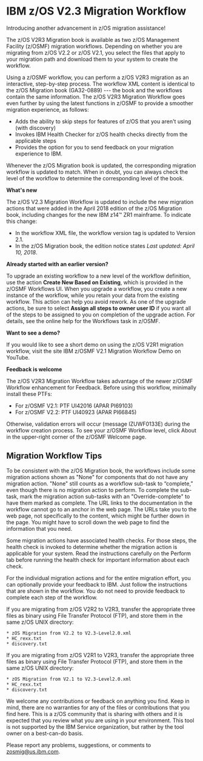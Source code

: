 IBM z/OS V2.3 Migration Workflow
===============================

Introducing another advancement in z/OS migration assistance!

The z/OS V2R3 Migration book is available as two z/OS Management Facility (z/OSMF) migration workflows. Depending on whether you are migrating from z/OS V2.2 or z/OS V2.1, you select the files that apply to your migration path and download them to your system to create the workflow. 

Using a z/OSMF workflow, you can perform a z/OS V2R3 migration as an interactive, step-by-step process. The workflow XML content is identical to the z/OS Migration book (GA32-0889) --- the book and the workflows contain the same information. The z/OS V2R3 Migration Workflow goes even further by using the latest functions in z/OSMF to provide a smoother migration experience, as follows: 
<ul>
   <li>Adds the ability to skip steps for features of z/OS that you aren't using (with discovery)</li>
   <li>Invokes IBM Health Checker for z/OS health checks directly from the applicable steps</li>
   <li>Provides the option for you to send feedback on your migration experience to IBM.</li>
   </ul>
   
Whenever the z/OS Migration book is updated, the corresponding migration workflow is updated to match. 
When in doubt, you can always check the level of the workflow to determine the corresponding level of the book. 

**What's new**

The z/OS V2.3 Migration Workflow is updated to include the new migration actions that were added in the April 2018 edition of the z/OS Migration book, including changes for the new IBM z14&trade; ZR1 mainframe. To indicate this change:
<ul>
   <li>In the workflow XML file, the workflow version tag is updated to Version 2.1.</li>
   <li>In the z/OS Migration book, the edition notice states <i>Last updated: April 10, 2018</i>.</li>
</ul>

**Already started with an earlier version?**

To upgrade an existing workflow to a new level of the workflow definition, use the action **Create New Based on Existing**, which is provided in the z/OSMF Workflows UI. When you upgrade a workflow, you create a new instance of the workflow, while you retain your data from the existing workflow. This action can help you avoid rework. As one of the upgrade actions, be sure to select **Assign all steps to owner user ID** if you want all of the steps to be assigned to you on completion of the upgrade action. For details, see the online help for the Workflows task in z/OSMF.  

**Want to see a demo?**

If you would like to see a short demo on using the z/OS V2R1 migration workflow, visit the site IBM z/OSMF V2.1 Migration Workflow Demo on YouTube.

**Feedback is welcome**

The z/OS V2R3 Migration Workflow takes advantage of the newer z/OSMF Workflow enhancement for Feedback. Before using this workflow,  minimally install these PTFs:

* For z/OSMF V2.1:  PTF UI42016  (APAR PI69103)
* For z/OSMF V2.2:  PTF UI40923  (APAR PI66845)

Otherwise, validation errors will occur (message IZUWF0133E) during the workflow creation process. To see your z/OSMF Workflow level, click About in the upper-right corner of the z/OSMF Welcome page. 

Migration Workflow Tips
-----------------------

To be consistent with the z/OS Migration book, the workflows include some migration actions shown as "None" for components that do not have any migration action. "None" still counts as a workflow sub-task to “complete,” even though there is no migration action to perform. To complete the sub-task, mark the migration action sub-tasks with an "Override-complete" to have them marked as complete. The URL links to the documentation in the workflow cannot go to an anchor in the web page. The URLs take you to the web page, not specifically to the content, which might be further down in the page. You might have to scroll down the web page to find the information that you need. 

Some migration actions have associated health checks. For those steps, the health check is invoked to determine whether the migration action is applicable for your system. Read the instructions carefully on the Perform tab before running the health check for important information about each check. 

For the individual migration actions and for the entire migration effort, you can optionally provide your feedback to IBM. Just follow the instructions that are shown in the workflow. You do not need to provide feedback to complete each step of the workflow. 

If you are migrating from z/OS V2R2 to V2R3, transfer the appropriate three files as binary using File Transfer Protocol (FTP),
and store them in the same z/OS UNIX directory:

    * zOS Migration from V2.2 to V2.3-Level2.0.xml
    * HC_rexx.txt
    * discovery.txt    

If you are migrating from z/OS V2R1 to V2R3, transfer the appropriate three files as binary using File Transfer Protocol (FTP),
and store them in the same z/OS UNIX directory:

    * zOS Migration from V2.1 to V2.3-Level2.0.xml
    * HC_rexx.txt
    * discovery.txt
 
We welcome any contributions or feedback on anything you find. Keep in mind, there are no warranties for any of the files or contributions that you find here. This is a z/OS community that is sharing with others and it is expected that you review what you are using in your environment. This tool is not supported by the IBM Service organization, but rather by the tool owner on a best-can-do basis.

Please report any problems, suggestions, or comments to zosmig@us.ibm.com.
